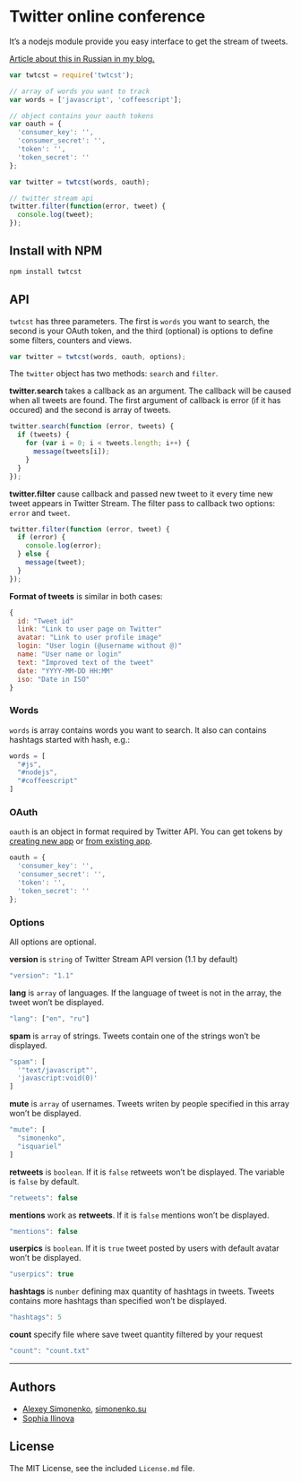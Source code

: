 # Twitter online conference

It’s a nodejs module provide you easy interface to get the stream of tweets.

[Article about this in Russian in my blog.](http://simonenko.su/53381781858/pulse-of-web-developments)

```js
var twtcst = require('twtcst');

// array of words you want to track
var words = ['javascript', 'coffeescript'];

// object contains your oauth tokens
var oauth = {
  'consumer_key': '',
  'consumer_secret': '',
  'token': '',
  'token_secret': ''
};

var twitter = twtcst(words, oauth);

// twitter stream api
twitter.filter(function(error, tweet) {
  console.log(tweet);
});
```

## Install with NPM

```bash
npm install twtcst
```


## API

`twtcst` has three parameters. The first is `words` you want to search, the
second is your OAuth token, and the third (optional) is options to define some
filters, counters and views.

```js
var twitter = twtcst(words, oauth, options);
```

The `twitter` object has two methods: `search` and `filter`.

**twitter.search** takes a callback as an argument. The callback will be caused
when all tweets are found. The first argument of callback is error (if it has
occured) and the second is array of tweets.

```js
twitter.search(function (error, tweets) {
  if (tweets) {
    for (var i = 0; i < tweets.length; i++) {
      message(tweets[i]);
    }
  }
});
```

**twitter.filter** cause callback and passed new tweet to it every time
new tweet appears in Twitter Stream. The filter pass to callback two options:
`error` and `tweet`.

```js
twitter.filter(function (error, tweet) {
  if (error) {
    console.log(error);
  } else {
    message(tweet);
  }
});
```

**Format of tweets** is similar in both cases:

```js
{
  id: "Tweet id"
  link: "Link to user page on Twitter"
  avatar: "Link to user profile image"
  login: "User login (@username without @)"
  name: "User name or login"
  text: "Improved text of the tweet"
  date: "YYYY-MM-DD HH:MM"
  iso: "Date in ISO"
}
```


### Words

`words` is array contains words you want to search. It also can contains
hashtags started with hash, e.g.:

```js
words = [
  "#js",
  "#nodejs",
  "#coffeescript"
]
```


### OAuth

`oauth` is an object in format required by Twitter API. You can get tokens by
[creating new app](https://dev.twitter.com/apps/new) or [from existing
app](https://dev.twitter.com/apps).
```js
oauth = {
  'consumer_key': '',
  'consumer_secret': '',
  'token': '',
  'token_secret': ''
};
```


### Options

All options are optional.

**version** is `string` of Twitter Stream API version (1.1 by default)

```js
"version": "1.1"
```

**lang** is `array` of languages. If the language of tweet is not in the array, the tweet won’t be displayed.

```js
"lang": ["en", "ru"]
```

**spam** is `array` of strings. Tweets contain one of the strings won’t be displayed.

```js
"spam": [
  '"text/javascript"',
  'javascript:void(0)'
]
```

**mute** is `array` of usernames. Tweets writen by people specified in this array won’t be displayed.

```js
"mute": [
  "simonenko",
  "isquariel"
]
```

**retweets** is `boolean`. If it is `false` retweets won’t be displayed. The variable is `false` by default.

```js
"retweets": false
```

**mentions** work as **retweets**. If it is `false` mentions won’t be displayed.

```js
"mentions": false
```

**userpics** is `boolean`. If it is `true` tweet posted by users with default avatar won’t be displayed.

```js
"userpics": true
```

**hashtags** is `number` defining max quantity of hashtags in tweets. Tweets contains more hashtags than specified won’t be displayed.

```js
"hashtags": 5
```

**count** specify file where save tweet quantity filtered by your request

```js
"count": "count.txt"
```

---


## Authors

* [Alexey Simonenko](mailto:alexey@simonenko.su), [simonenko.su](http://simonenko.su)
* [Sophia Ilinova](mailto:tavsophi@gmail.com)


## License

The MIT License, see the included `License.md` file.
